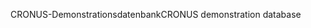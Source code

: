 <span data-ttu-id="bfbb8-101">CRONUS-Demonstrationsdatenbank</span><span class="sxs-lookup"><span data-stu-id="bfbb8-101">CRONUS demonstration database</span></span>